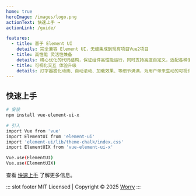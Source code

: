 ```yaml
---
home: true
heroImage: /images/logo.png
actionText: 快速上手 →
actionLink: /guide/

features:
  - title: 基于 Element UI
    details: 完全兼容 Element UI，无缝集成到现有项目Vue2项目
  - title: 高性能 灵活性兼备
    details: 精心优化的代码结构，保证组件高性能运行，同时支持高度自定义，适配各种复杂业务逻辑。
  - title: 可视化交互 体验升级
    details: 打字器雾化动画、自动滚动、加载效果、等细节满满，为用户带来生动的可视化体验，增强应用交互性和吸引力。
---
```


## 快速上手

```bash
# 安装
npm install vue-element-ui-x

# 引入
import Vue from 'vue'
import ElementUI from 'element-ui'
import 'element-ui/lib/theme-chalk/index.css'
import ElementUIX from 'vue-element-ui-x'

Vue.use(ElementUI)
Vue.use(ElementUIX)
```

查看 [快速上手](/guide/quickstart) 了解更多信息。

::: slot footer
MIT Licensed | Copyright © 2025 [Worry](https://github.com/worryzyy/element-ui-x)
:::
